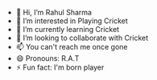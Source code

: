 - 👋 Hi, I’m Rahul Sharma
- 👀 I’m interested in Playing Cricket 
- 🌱 I’m currently learning Cricket
- 💞️ I’m looking to collaborate with Cricket
- 📫 You can't reach me once gone
- 😄 Pronouns: R.A.T
- ⚡ Fun fact: I'm born player

<!---
ofb-rahulsharma/ofb-rahulsharma is a ✨ special ✨ repository because its `README.md` (this file) appears on your GitHub profile.
You can click the Preview link to take a look at your changes.
--->
